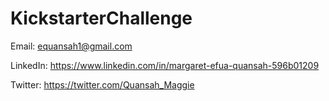 # KickstarterChallenge




Email: equansah1@gmail.com

LinkedIn: https://www.linkedin.com/in/margaret-efua-quansah-596b01209

Twitter: https://twitter.com/Quansah_Maggie
